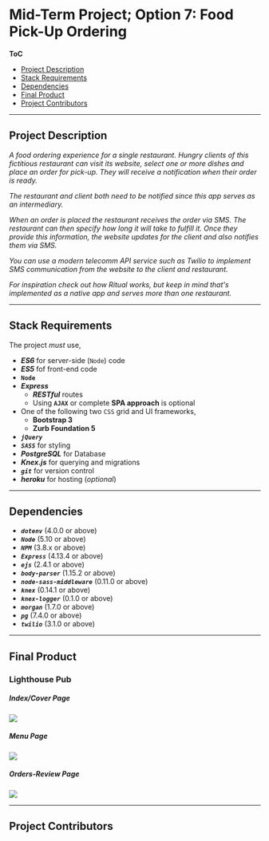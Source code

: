<h1>Mid-Term Project; Option 7: Food Pick-Up Ordering</h1>
<b>ToC</b>
<ul>
  <li><a href='project_description'>Project Description</a></li>
  <li><a href='stack_requirements'>Stack Requirements</a></li>
  <li><a href='dependencies'>Dependencies</a></li>
  <li><a href='final_product'>Final Product</a></li>
  <li><a href='contributors'>Project Contributors</a></li>
</ul>
<hr>
<h2><a id='project_description'>Project Description</a></h2>
<em><p>
A food ordering experience for a single restaurant. Hungry clients of this fictitious restaurant can visit its website, select one or more dishes and place an order for pick-up. They will receive a notification when their order is ready.

The restaurant and client both need to be notified since this app serves as an intermediary.

When an order is placed the restaurant receives the order via SMS. The restaurant can then specify how long it will take to fulfill it. Once they provide this information, the website updates for the client and also notifies them via SMS.

You can use a modern telecomm API service such as Twilio to implement SMS communication from the website to the client and restaurant.

For inspiration check out how Ritual works, but keep in mind that's implemented as a native app and serves more than one restaurant.
</p></em>
<hr>
<h2><a id='stack_requirements'>Stack Requirements</a></h2>
<p>The project <em>must</em> use,
<ul>
  <li><b><em>ES6</em></b> for server-side (<code>Node</code>) code</li>
  <li><b><em>ES5</em></b> fof front-end code</li>
  <li><b><code>Node</code></b></li>
  <li><b><em>Express</em></b>
    <ul>
      <li><b><em>RESTful</em></b> routes</li>
      <li>Using <b><code>AJAX</code></b> or complete <b>SPA approach</b> is optional</li>
    </ul>
  </li>
  <li>One of the following two <code>CSS</code> grid and UI frameworks,
    <ul>
      <li><b>Bootstrap 3</b></li>
      <li><b>Zurb Foundation 5</b></li>
    </ul>
  </li>
  <li><b><em><code>jQuery</code></em></b></li>
  <li><b><em><code>SASS</code></em></b> for styling</li>
  <li><b><em>PostgreSQL</em></b> for Database</li>
  <li><b><em>Knex.js</em></b> for querying and migrations</li>
  <li><b><em><code>git</code></em></b> for version control</li>
  <li><b><em>heroku</em></b> for hosting (<i>optional</i>)</li>
</ul>
<hr>
<h2><a id='depenencies'>Dependencies</a></h2>
<ul>
  <li><b><em><code>dotenv</code></em></b> (4.0.0 or above)</li>
  <li><b><em><code>Node</code></em></b> (5.10 or above)</li>
  <li><b><em><code>NPM</code></em></b> (3.8.x or above)</li>
  <li><b><em><code>Express</code></em></b> (4.13.4 or above)</li>
  <li><b><em><code>ejs</code></em></b> (2.4.1 or above)</li>
  <li><b><em><code>body-parser</code></em></b> (1.15.2 or above)</li>
  <li><b><em><code>node-sass-middleware</code></em></b> (0.11.0 or above)</li>
  <li><b><em><code>knex</code></em></b> (0.14.1 or above)</li>
  <li><b><em><code>knex-logger</code></em></b> (0.1.0 or above)</li>
  <li><b><em><code>morgan</code></em></b> (1.7.0 or above)</li>
  <li><b><em><code>pg</code></em></b> (7.4.0 or above)</li>
  <li><b><em><code>twilio</code></em></b> (3.1.0 or above)</li>
</ul>
<hr>
<h2><a id='final_product'>Final Product</a></h2>
<h3>Lighthouse Pub</h3>
<h5><i>Index/Cover Page</i></h5>
<img src='https://github.com/chance-gao/LHL-midterm/blob/readme/imgs/lighthouse_pub_index_page.png'>
<h5><i>Menu Page</i></h5>
<img src='https://github.com/chance-gao/LHL-midterm/blob/readme/imgs/lighthouse_pub_menu_page.png'>
<h5><i>Orders-Review Page</i></h5>
<img src='https://github.com/chance-gao/LHL-midterm/blob/readme/imgs/lighthouse_pub_orders_page.png'>
<hr>
<h2><a id='project_contributors'>Project Contributors</a><h2>
